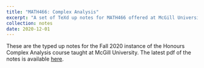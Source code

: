 ```yaml
---
title: "MATH466: Complex Analysis"
excerpt: "A set of TeXd up notes for MATH466 offered at McGill University. Taught by Valentino Tosatti."
collection: notes
date: 2020-12-01
---
```


These are the typed up notes for the Fall 2020 instance of the Honours Complex Analysis course taught at McGill University. The latest pdf of the notes is available [here](/files/MATH466.pdf).
